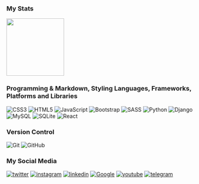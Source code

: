 ### My Stats
<p align="justify">
    <img
      height="150"
      src="https://github-readme-stats.vercel.app/api?username=WebVaVe&count_private=true&show_icons=true&custom_title=Github%20Status&show=issues&theme=radical"
    />
</p>

### Programming & Markdown, Styling Languages, Frameworks, Platforms and Libraries
![CSS3](https://img.shields.io/badge/css3-%231572B6.svg?style=for-the-badge&logo=css3&logoColor=white)
![HTML5](https://img.shields.io/badge/html5-%23E34F26.svg?style=for-the-badge&logo=html5&logoColor=white)
![JavaScript](https://img.shields.io/badge/javascript-%23323330.svg?style=for-the-badge&logo=javascript&logoColor=%23F7DF1E)
![Bootstrap](https://img.shields.io/badge/bootstrap-%23563D7C.svg?style=for-the-badge&logo=bootstrap&logoColor=white)
![SASS](https://img.shields.io/badge/SASS-hotpink.svg?style=for-the-badge&logo=SASS&logoColor=white)
![Python](https://img.shields.io/badge/python-3670A0?style=for-the-badge&logo=python&logoColor=ffdd54)
![Django](https://img.shields.io/badge/django-green?style=for-the-badge&logo=django&logoColor=white)
![MySQL](https://img.shields.io/badge/mysql-%2300f.svg?style=for-the-badge&logo=mysql&logoColor=white)
![SQLite](https://img.shields.io/badge/sqlite-red.svg?style=for-the-badge&logo=sqlite&logoColor=white)
![React](https://img.shields.io/badge/react-%2320232a.svg?style=for-the-badge&logo=react&logoColor=%2361DAFB)
### Version Control
![Git](https://img.shields.io/badge/Git-F05032?style=for-the-badge&logo=git&logoColor=white)
![GitHub](https://img.shields.io/badge/GitHub-181717?style=for-the-badge&logo=github&logoColor=white)
### My Social Media
<a href="https://twitter.com/WebVaVe">![twitter](https://img.shields.io/badge/twitter-%231572B6.svg?style=for-the-badge&logo=twitter&logoColor=white)</a>
<a href="https://www.instagram.com/webvave">![instagram](https://img.shields.io/badge/instagram-red.svg?style=for-the-badge&logo=instagram&logoColor=white)</a>
<a href="https://www.linkedin.com/in/web-vave-8b99a3251">![linkedin](https://img.shields.io/badge/linkedin-blue.svg?style=for-the-badge&logo=linkedin&logoColor=white)</a>
<a href="mailto:emami8637@gmail.com">![Google](https://img.shields.io/badge/google-black.svg?style=for-the-badge&logo=google&logoColor=white)</a>
<a href="https://www.youtube.com/channel/UCdslCGbj8XKUFMTS08TJbsg">![youtube](https://img.shields.io/badge/youtube-red.svg?style=for-the-badge&logo=youtube&logoColor=white)</a>
<a href="https://telegram.me/ARIYANEM231">![telegram](https://img.shields.io/badge/telegram-blue.svg?style=for-the-badge&logo=telegram&logoColor=white)</a>

